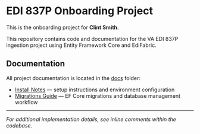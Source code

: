 # EDI 837P Onboarding Project

This is the onboarding project for **Clint Smith**.  

This repository contains code and documentation for the VA EDI 837P ingestion project using Entity Framework Core and EdiFabric.

## Documentation

All project documentation is located in the [docs](./docs) folder:

- [Install Notes](./docs/install-notes.md) — setup instructions and environment configuration
- [Migrations Guide](./docs/migrations.md) — EF Core migrations and database management workflow

---

*For additional implementation details, see inline comments within the codebase.*
